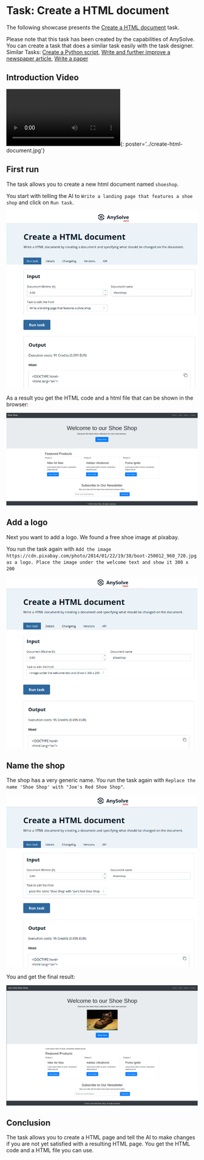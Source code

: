 # Task: Create a HTML document

The following showcase presents the [Create a HTML document](https://www.anysolve.ai/tools/u-ba835df8268fc301-create-a-html-document) task.

Please note that this task has been created by the capabilities of AnySolve. You can create a task that does a similar task easily with the task designer. Similar Tasks: [Create a Python script](https://www.anysolve.ai/tools/u-ba835df8268fc301-create-a-python-script), [Write and further improve a newspaper article](https://www.anysolve.ai/tools/u-ba835df8268fc301-write-and-further-improve-a-newspaper-article), [Write a paper](https://www.anysolve.ai/tools/u-ba835df8268fc301-write-a-paper)

## Introduction Video

![type:video](create-html-document.mp4){: poster='../create-html-document.jpg'}

## First run

The task allows you to create a new html document named `shoeshop`.

You start with telling the AI to `Write a landing page that features a shoe shop` and click on `Run task`.

![Screenshot](basic.png)

As a result you get the HTML code and a html file that can be shown in the browser:

![Screenshot](basic-result.png)

## Add a logo

Next you want to add a logo. We found a free shoe image at pixabay.

You run the task again with `Add the image https://cdn.pixabay.com/photo/2014/01/22/19/38/boot-250012_960_720.jpg as a logo. Place the image under the welcome text and show it 300 x 200`

![Screenshot](add-img.png)

## Name the shop

The shop has a very generic name. You run the task again with `Replace the name 'Shoe Shop' with "Joe's Red Shoe Shop"`.

![Screenshot](naming.png)

You and get the final result:

![Screenshot](final.png)

## Conclusion

The task allows you to create a HTML page and tell the AI to make changes if you are not yet satisfied with a resulting HTML page. You get the HTML code and a HTML file you can use.

